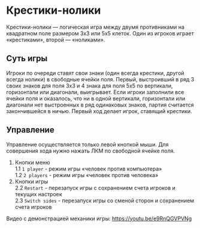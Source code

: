 # Крестики-нолики
Крестики-нолики — логическая игра между двумя противниками на квадратном поле размером 3х3 или 5х5 клеток. Один из игроков играет «крестиками», второй — «ноликами».

## Суть игры
Игроки по очереди ставят свои знаки (один всегда крестики, другой всегда нолики) в свободные ячейки поля. Первый, выстроивший в ряд 3 своих знаков для поля 3х3 и 4 знака для поля 5х5 по вертикали, горизонтали или диагонали, выигрывает. Если игроки заполнили все ячейки поля и оказалось, что ни в одной вертикали, горизонтали или диагонали нет выстроенных в ряд одинаковых знаков, партия считается закончившейся в ничью. Первый ход делает игрок, ставящий крестики.

## Управление
Управление осуществляется только левой кнопкой мыши. Для совершения хода нужно нажать ЛКМ по свободной ячейке поля.
1. Кнопки меню\
   1.1 ```1 player``` - режим игры «человек против компьютера»\
   1.2 ```2 players``` - режим игры «человек против человека»
2. Кнопки игры\
   2.2 ```Restart``` - перезапуск игры с сохранением счета игроков и текущих настроек\
   2.3 ```Switch sides``` - перезапуск игры со сменой сторон и сохранением счета игроков
   
Видео с демонстрацией механики игры: https://youtu.be/e9RnQGVPVNg
